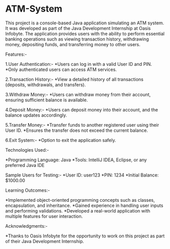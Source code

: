 # ATM-System
This project is a console-based Java application simulating an ATM system. It was developed as part of the Java Development Internship at Oasis Infobyte. The application provides users with the ability to perform essential banking operations such as viewing transaction history, withdrawing money, depositing funds, and transferring money to other users.

Features:-

1.User Authentication:-
*Users can log in with a valid User ID and PIN.
*Only authenticated users can access ATM services.

2.Transaction History:-
*View a detailed history of all transactions (deposits, withdrawals, and transfers).

3.Withdraw Money:-
*Users can withdraw money from their account, ensuring sufficient balance is available.

4.Deposit Money:-
*Users can deposit money into their account, and the balance updates accordingly.

5.Transfer Money:-
*Transfer funds to another registered user using their User ID.
*Ensures the transfer does not exceed the current balance.

6.Exit System:-
*Option to exit the application safely.

Technologies Used:-

*Programming Language: Java
*Tools: IntelliJ IDEA, Eclipse, or any preferred Java IDE

Sample Users for Testing:-
*User ID: user123
*PIN: 1234
*Initial Balance: $1000.00

Learning Outcomes:-

*Implemented object-oriented programming concepts such as classes, encapsulation, and inheritance.
*Gained experience in handling user inputs and performing validations.
*Developed a real-world application with multiple features for user interaction.

Acknowledgments:-

*Thanks to Oasis Infobyte for the opportunity to work on this project as part of their Java Development Internship.






